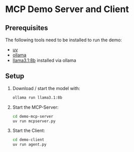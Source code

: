 # MCP Demo Server and Client

## Prerequisites

The following tools need to be installed to run the demo:
- [uv](https://docs.astral.sh/uv/getting-started/installation/)
- [ollama](https://ollama.com/download)
- [llama3.1:8b](https://ollama.com/library/llama3.1:8b) installed via ollama

## Setup

1. Download / start the model with:
   
   ```bash
   ollama run llama3.1:8b
   ```

2. Start the MCP-Server:

   ```bash
   cd demo-mcp-server
   uv run mcpserver.py 
   ```

3. Start the Client:

   ```bash
   cd demo-client
   uv run agent.py
   ```